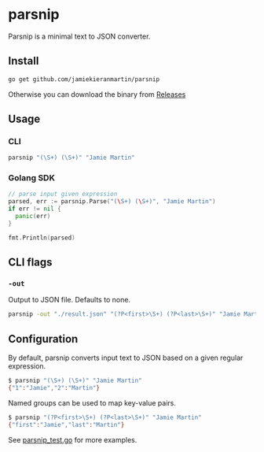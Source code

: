 # parsnip

Parsnip is a minimal text to JSON converter.

## Install

```bash
go get github.com/jamiekieranmartin/parsnip
```

Otherwise you can download the binary from [Releases](https://github.com/jamiekieranmartin/parsnip/releases)

## Usage

### CLI

```bash
parsnip "(\S+) (\S+)" "Jamie Martin"
```

### Golang SDK

```go
// parse input given expression
parsed, err := parsnip.Parse("(\S+) (\S+)", "Jamie Martin")
if err != nil {
  panic(err)
}

fmt.Println(parsed)
```

## CLI flags

### `-out`

Output to JSON file. Defaults to none.

```bash
parsnip -out "./result.json" "(?P<first>\S+) (?P<last>\S+)" "Jamie Martin"
```

## Configuration

By default, parsnip converts input text to JSON based on a given regular expression.

```bash
$ parsnip "(\S+) (\S+)" "Jamie Martin"
{"1":"Jamie","2":"Martin"}
```

Named groups can be used to map key-value pairs.

```bash
$ parsnip "(?P<first>\S+) (?P<last>\S+)" "Jamie Martin"
{"first":"Jamie","last":"Martin"}
```

See [parsnip_test.go](./parsnip_test.go) for more examples.
